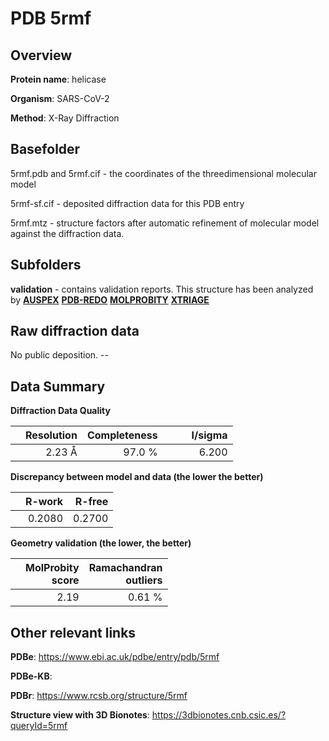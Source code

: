 # PDB 5rmf

## Overview

**Protein name**: helicase

**Organism**: SARS-CoV-2

**Method**: X-Ray Diffraction



## Basefolder

5rmf.pdb and 5rmf.cif - the coordinates of the threedimensional molecular model

5rmf-sf.cif - deposited diffraction data for this PDB entry

5rmf.mtz - structure factors after automatic refinement of molecular model against the diffraction data.

## Subfolders





**validation** - contains validation reports. This structure has been analyzed by [**AUSPEX**](https://github.com/thorn-lab/coronavirus_structural_task_force/tree/master/pdb/helicase/SARS-CoV-2/5rmf/validation/auspex) [**PDB-REDO**](https://github.com/thorn-lab/coronavirus_structural_task_force/tree/master/pdb/helicase/SARS-CoV-2/5rmf/validation/pdb-redo) [**MOLPROBITY**](https://github.com/thorn-lab/coronavirus_structural_task_force/tree/master/pdb/helicase/SARS-CoV-2/5rmf/validation/molprobity) [**XTRIAGE**](https://github.com/thorn-lab/coronavirus_structural_task_force/blob/master/pdb/helicase/SARS-CoV-2/5rmf/validation/Xtriage_output.log)  



## Raw diffraction data

No public deposition. --<br> 

## Data Summary
**Diffraction Data Quality**

|   | Resolution | Completeness| I/sigma |
|---|-------------:|----------------:|--------------:|
|   |2.23 Å|97.0  %|<img width=50/>6.200|

**Discrepancy between model and data (the lower the better)**

|   | **R-work**| **R-free**   
|---|-------------:|----------------:|           
||  0.2080|  0.2700|

**Geometry validation (the lower, the better)**

|   |**MolProbity<br>score**| **Ramachandran<br>outliers** 
|---|-------------:|----------------:|
||  2.19|  0.61 %|

 

 



## Other relevant links 
**PDBe**:  https://www.ebi.ac.uk/pdbe/entry/pdb/5rmf

**PDBe-KB**:  
 
**PDBr**: https://www.rcsb.org/structure/5rmf 

**Structure view with 3D Bionotes**: https://3dbionotes.cnb.csic.es/?queryId=5rmf

